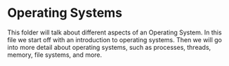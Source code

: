 # Operating Systems
This folder will talk about different aspects of an Operating System. In this file we start off with an introduction to operating systems. Then we will go into more detail about operating systems, such as processes, threads, memory, file systems, and more.


